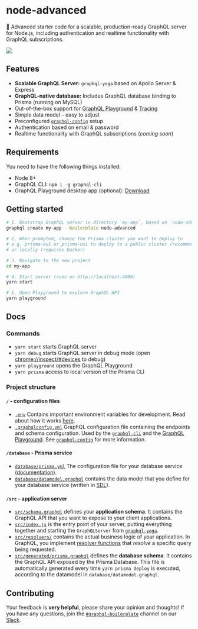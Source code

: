 # node-advanced

🚀 Advanced starter code for a scalable, production-ready GraphQL server for Node.js, including authentication and realtime functionality with GraphQL subscriptions.

![](https://imgur.com/LG6r1q1.png)

## Features

- **Scalable GraphQL Server:** `graphql-yoga` based on Apollo Server & Express
- **GraphQL-native database:** Includes GraphQL database binding to Prisma (running on MySQL)
- Out-of-the-box support for [GraphQL Playground](https://github.com/prisma/graphql-playground) & [Tracing](https://github.com/apollographql/apollo-tracing)
- Simple data model – easy to adjust
- Preconfigured [`graphql-config`](https://github.com/prisma/graphql-config) setup
- Authentication based on email & password
- Realtime functionality with GraphQL subscriptions (_coming soon_)

## Requirements

You need to have the following things installed:

* Node 8+
* GraphQL CLI: `npm i -g graphql-cli`
* GraphQL Playground desktop app (optional): [Download](https://github.com/prisma/graphql-playground/releases)

## Getting started

```sh
# 1. Bootstrap GraphQL server in directory `my-app`, based on `node-advanced` boilerplate
graphql create my-app --boilerplate node-advanced

# 2. When prompted, choose the Prisma cluster you want to deploy to
# e.g. prisma-eu1 or prisma-us1 to deploy to a public cluster (recommended)
# or locally (requires Docker)

# 3. Navigate to the new project
cd my-app

# 4. Start server (runs on http://localhost:4000)
yarn start

# 5. Open Playground to explore GraphQL API
yarn playground
```

## Docs

### Commands

* `yarn start` starts GraphQL server
* `yarn debug` starts GraphQL server in debug mode (open [chrome://inspect/#devices](chrome://inspect/#devices) to debug)
* `yarn playground` opens the GraphQL Playground
* `yarn prisma` access to local version of the Prisma CLI

### Project structure

#### `/` - configuration files

- [`.env`](./.env) Contains important environment variables for development. Read about how it works [here](https://github.com/motdotla/dotenv).
- [`.graphqlconfig.yml`](./.graphqlconfig.yml) GraphQL configuration file containing the endpoints and schema configuration. Used by the [`graphql-cli`](https://github.com/prisma/graphql-cli) and the [GraphQL Playground](https://github.com/prisma/graphql-playground). See [`graphql-config`](https://github.com/prisma/graphql-config) for more information.

#### `/database` - Prisma service

- [`database/prisma.yml`](./database/prisma.yml) The configuration file for your database service ([documentation](https://www.prismagraphql.com/docs/reference/prisma.yml/overview-and-example-foatho8aip)).
- [`database/datamodel.graphql`](./database/datamodel.graphql) contains the data model that you define for your database service (written in [SDL](https://blog.graph.cool/graphql-sdl-schema-definition-language-6755bcb9ce51)).

#### `/src` - application server

- [`src/schema.graphql`](src/schema.graphql) defines your **application schema**. It contains the GraphQL API that you want to expose to your client applications.
- [`src/index.js`](src/index.js) is the entry point of your server, putting everything together and starting the `GraphQLServer` from [`graphql-yoga`](https://github.com/prisma/graphql-yoga).
- [`src/resolvers/`](src/resolvers) contains the actual business logic of your application. In GraphQL, you implement [resolver functions](http://graphql.org/learn/execution/) that *resolve* a specific query being requested.
- [`src/generated/prisma.graphql`](src/generated/prisma.graphql) defines the **database schema**. It contains the GraphQL API exposed by the Prisma Database. This file is automatically generated every time `yarn prisma deploy` is executed, according to the datamodel in `database/datamodel.graphql`.

## Contributing

Your feedback is **very helpful**, please share your opinion and thoughts! If you have any questions, join the [`#graphql-boilerplate`](https://prisma.slack.com/messages/graphql-boilerplate) channel on our [Slack](https://prisma.slack.com/).
